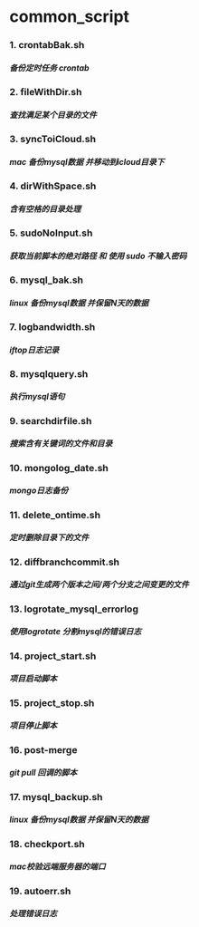 # common_script
### 1. crontabBak.sh
##### 备份定时任务 crontab
### 2. fileWithDir.sh
##### 查找满足某个目录的文件
### 3. syncToiCloud.sh
##### mac  备份mysql数据 并移动到icloud目录下
### 4. dirWithSpace.sh
##### 含有空格的目录处理
### 5. sudoNoInput.sh
##### 获取当前脚本的绝对路径 和 使用 sudo 不输入密码
### 6. mysql_bak.sh
##### linux 备份mysql数据 并保留N天的数据
### 7. logbandwidth.sh
##### iftop日志记录
### 8. mysqlquery.sh
##### 执行mysql语句
### 9. searchdirfile.sh
##### 搜索含有关键词的文件和目录
### 10. mongolog_date.sh
##### mongo日志备份
### 11. delete_ontime.sh
##### 定时删除目录下的文件
### 12. diffbranchcommit.sh
##### 通过git生成两个版本之间/两个分支之间变更的文件
### 13. logrotate_mysql_errorlog
##### 使用logrotate 分割mysql的错误日志
### 14. project_start.sh
##### 项目启动脚本
### 15. project_stop.sh
##### 项目停止脚本
### 16. post-merge
##### git pull 回调的脚本
### 17. mysql_backup.sh
##### linux 备份mysql数据 并保留N天的数据
### 18. checkport.sh
##### mac校验远端服务器的端口
### 19. autoerr.sh
##### 处理错误日志


